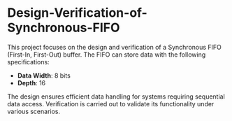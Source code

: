 # Design-Verification-of-Synchronous-FIFO

This project focuses on the design and verification of a Synchronous FIFO (First-In, First-Out) buffer. The FIFO can store data with the following specifications:

- **Data Width**: 8 bits  
- **Depth**: 16  

The design ensures efficient data handling for systems requiring sequential data access. Verification is carried out to validate its functionality under various scenarios.

